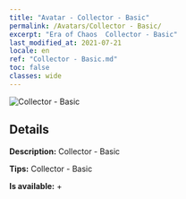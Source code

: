 ```yaml
---
title: "Avatar - Collector - Basic"
permalink: /Avatars/Collector - Basic/
excerpt: "Era of Chaos  Collector - Basic"
last_modified_at: 2021-07-21
locale: en
ref: "Collector - Basic.md"
toc: false
classes: wide
---
```

 ![Collector - Basic](/images/a/avatarFrame_71.png)

## Details

 **Description:** Collector - Basic 

 **Tips:** Collector - Basic 

 **Is available:**  + 

